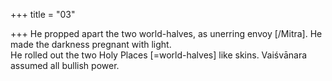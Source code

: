 +++
title = "03"

+++
He propped apart the two world-halves, as unerring envoy [/Mitra]. He  made the darkness pregnant with light.  
He rolled out the two Holy Places [=world-halves] like skins. Vaiśvānara  assumed all bullish power.  
